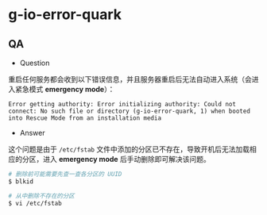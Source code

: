 # g-io-error-quark

## QA

* Question

重启任何服务都会收到以下错误信息，并且服务器重启后无法自动进入系统（会进入紧急模式 **emergency mode**）：

```plain
Error getting authority: Error initializing authority: Could not connect: No such file or directory (g-io-error-quark, 1) when booted into Rescue Mode from an installation media
```

* Answer

这个问题是由于 `/etc/fstab` 文件中添加的分区已不存在，导致开机后无法加载相应的分区，进入 **emergency mode** 后手动删除即可解决该问题。

```sh
# 删除前可能需要先查一查各分区的 UUID
$ blkid

# 从中删除不存在的分区
$ vi /etc/fstab
```